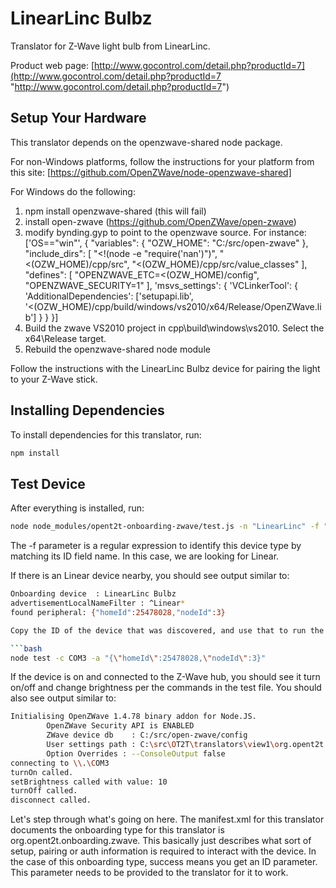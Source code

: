# LinearLinc Bulbz

Translator for Z-Wave light bulb from LinearLinc.

Product web page: [http://www.gocontrol.com/detail.php?productId=7](http://www.gocontrol.com/detail.php?productId=7 "http://www.gocontrol.com/detail.php?productId=7")

## Setup Your Hardware

This translator depends on the openzwave-shared node package. 

For non-Windows platforms, follow the instructions for your platform from this site: [https://github.com/OpenZWave/node-openzwave-shared] 

For Windows do the following:
  1. npm install openzwave-shared  (this will fail)
  1. install open-zwave (https://github.com/OpenZWave/open-zwave)
  2. modify bynding.gyp to point to the openzwave source. For instance:
			['OS=="win"', {
				"variables": {
					"OZW_HOME": "C:/src/open-zwave"
				},
				"include_dirs": [
					"<!(node -e \"require('nan')\")",
					"<(OZW_HOME)/cpp/src",
					"<(OZW_HOME)/cpp/src/value_classes"
				],
				"defines": [
					"OPENZWAVE_ETC=<(OZW_HOME)/config",
					"OPENZWAVE_SECURITY=1"
				],
				'msvs_settings': {
					'VCLinkerTool': {
						'AdditionalDependencies': ['setupapi.lib', '<(OZW_HOME)/cpp/build/windows/vs2010/x64/Release/OpenZWave.lib']
					}
				}
			}]
  3. Build the zwave VS2010 project in cpp\build\windows\vs2010. Select the x64\Release target.
  4. Rebuild the openzwave-shared node module
  
Follow the instructions with the LinearLinc Bulbz device for pairing the light to your Z-Wave stick.

## Installing Dependencies
To install dependencies for this translator, run:

```bash
npm install
```

## Test Device
After everything is installed, run:

```bash
node node_modules/opent2t-onboarding-zwave/test.js -n "LinearLinc" -f "^Linear*"
```

The -f parameter is a regular expression to identify this device type by matching its ID field name. In this case, we are looking
for Linear.

If there is an Linear device nearby, you should see output similar to:

```bash
Onboarding device  : LinearLinc Bulbz
advertisementLocalNameFilter : ^Linear*
found peripheral: {"homeId":25478028,"nodeId":3}

Copy the ID of the device that was discovered, and use that to run the translator test file:

```bash
node test -c COM3 -a "{\"homeId\":25478028,\"nodeId\":3}"
```

If the device is on and connected to the Z-Wave hub, you should see it turn on/off and change brightness per
the commands in the test file. You should also see output similar to:

```bash
Initialising OpenZWave 1.4.78 binary addon for Node.JS.
        OpenZWave Security API is ENABLED
        ZWave device db    : C:/src/open-zwave/config
        User settings path : C:\src\OT2T\translators\view1\org.opent2t.sample.lamp.superpopular\LinearLinc Bulbz\js\node_modules\openzwave-shared\build\Release/../../
        Option Overrides : --ConsoleOutput false
connecting to \\.\COM3
turnOn called.
setBrightness called with value: 10
turnOff called.
disconnect called.
```

Let's step through what's going on here. The manifest.xml for this translator documents the onboarding type
for this translator is org.opent2t.onboarding.zwave. This basically just describes what sort of setup, pairing or
auth information is required to interact with the device. In the case of this onboarding type, success means you get
an ID parameter. This parameter needs to be provided to the translator for it to work.
